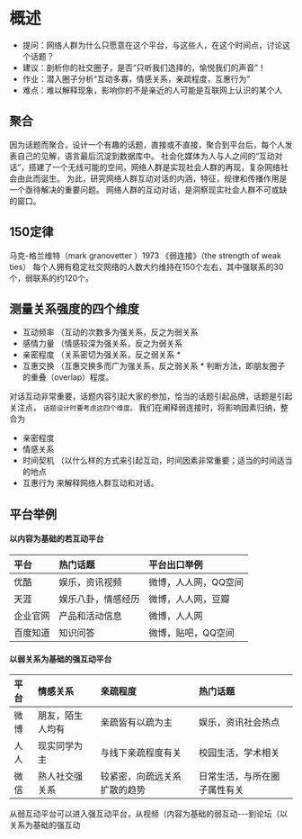 # 概述
- 提问：网络人群为什么只愿意在这个平台，与这些人，在这个时间点，讨论这个话题？
- 建议：剖析你的社交圈子，是否“只听我们选择的，愉悦我们的声音”！
- 作业：潜入圈子分析“互动多寡，情感关系，亲疏程度，互惠行为”
- 难点：难以解释现象，影响你的不是亲近的人可能是互联网上认识的某个人

## 聚合
  因为话题而聚合，设计一个有趣的话题，直接或不直接，聚合到平台后，每个人发表自己的见解，语言最后沉淀到数据库中。
社会化媒体为人与人之间的“互动对话”，搭建了一个无线可能的空间，网络人群是实现社会人群的再现，复杂网络社会由此而诞生。
为此，研究网络人群互动对话的内涵，特征，规律和传播作用是一个亟待解决的重要问题。
网络人群的互动对话，是洞察现实社会人群不可或缺的窗口。

## 150定律
  马克-格兰维特（mark granovetter ）1973 《弱连接》（the strength of weak ties） 
  每个人拥有稳定社交网络的人数大约维持在150个左右，其中强联系的30个，弱联系的约120个。

## 测量关系强度的四个维度
- 互动频率 （互动的次数多为强关系，反之为弱关系
- 感情力量 （情感较深为强关系，反之为弱关系
- 亲密程度 （关系密切为强关系，反之弱关系 *
- 互惠交换 （互惠交换多而广为强关系，反之弱关系 *
判断方法，即朋友圈子的重叠（overlap）程度。

对话互动非常重要，话题内容引起大家的参加，恰当的话题引起品牌，话题是引起关注点，
```话题设计时要考虑这四个维度。```
我们在阐释弱连接时，将影响因素归纳，整合为
- 亲密程度
- 情感关系
- 时间契机 （以什么样的方式来引起互动，时间因素非常重要；适当的时间适当的地点
- 互惠行为
来解释网络人群互动和对话。

## 平台举例 
#### 以内容为基础的若互动平台

平台  |       热门话题|      平台出口举例 | 
:------|:--------------|:-------------|
优酷  |娱乐，资讯视频  |微博，人人网，QQ空间 |
天涯  |娱乐八卦，情感经历| 微博，人人网，豆瓣 |
企业官网|产品和活动信息| 微博，人人网 |
百度知道|知识问答 | 微博，贴吧，QQ空间 |

#### 以弱关系为基础的强互动平台
平台  |       情感关系|  亲疏程度| 热门话题 | 
:------|:--------------|:--------------|:-------------|
微博| 朋友，陌生人均有|亲疏皆有以疏为主|娱乐，资讯社会热点
人人|现实同学为主|与线下亲疏程度有关|校园生活，学术相关
微信|熟人社交强关系| 较紧密，向疏远关系扩散的趋势|日常生活，与所在圈子属性有关

从弱互动平台可以进入强互动平台，从视频（内容为基础的弱互动---到论坛（以关系为基础的强互动



